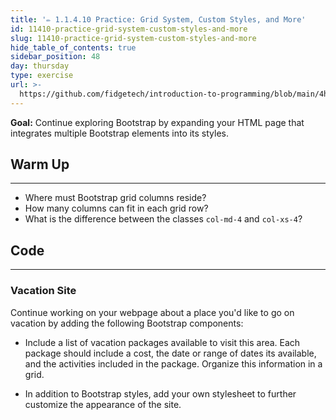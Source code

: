```yaml
---
title: '✏️ 1.1.4.10 Practice: Grid System, Custom Styles, and More'
id: 11410-practice-grid-system-custom-styles-and-more
slug: 11410-practice-grid-system-custom-styles-and-more
hide_table_of_contents: true
sidebar_position: 48
day: thursday
type: exercise
url: >-
  https://github.com/fidgetech/introduction-to-programming/blob/main/4h_classwork_practice_grid_system_custom_styles_and_more.md
---
```


**Goal:** Continue exploring Bootstrap by expanding your HTML page that integrates multiple Bootstrap elements into its styles.

## Warm Up
---

* Where must Bootstrap grid columns reside?
* How many columns can fit in each grid row?
* What is the difference between the classes `col-md-4` and `col-xs-4`?

## Code
---

### Vacation Site

Continue working on your webpage about a place you'd like to go on vacation by adding the following Bootstrap components:

* Include a list of vacation packages available to visit this area. Each package should include a cost, the date or range of dates its available, and the activities included in the package. Organize this information in a grid.

* In addition to Bootstrap styles, add your own stylesheet to further customize the appearance of the site.
